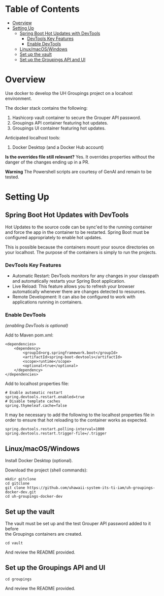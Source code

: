 # Table of Contents
<!-- TOC -->
* [Overview](#overview)
* [Setting Up](#setting-up)
  * [Spring Boot Hot Updates with DevTools](#spring-boot-hot-updates-with-devtools)
    * [DevTools Key Features](#devtools-key-features)
    * [Enable DevTools](#enable-devtools)
  * [Linux/macOS/Windows](#linuxmacoswindows)
  * [Set up the vault](#set-up-the-vault)
  * [Set up the Groupings API and UI](#set-up-the-groupings-api-and-ui)
<!-- TOC -->

# Overview

Use docker to develop the UH Groupings project on a locahost environment.

The docker stack contains the following:

1) Hashicorp vault container to secure the Grouper API password.
2) Groupings API container featuring hot updates.
3) Groupings UI container featuring hot updates.

Anticipated localhost tools:

1) Docker Desktop (and a Docker Hub account)

**Is the overrides file still relevant?**
  Yes. It overrides properties without the danger of the changes ending up in a PR.

**Warning**
The Powershell scripts are courtesy of GenAI and remain to be tested.

# Setting Up

## Spring Boot Hot Updates with DevTools

Hot Updates to the source code can be sync'ed to the running container and 
force the app in the container to be restarted. Spring Boot must be configured
appropriately to enable hot updates.

This is possible because the containers mount your source directories on your
localhost. The purpose of the containers is simply to run the projects.

### DevTools Key Features

- Automatic Restart: DevTools monitors for any changes in your classpath and 
automatically restarts your Spring Boot application.
- Live Reload: This feature allows you to refresh your browser automatically 
whenever there are changes detected to resources.
- Remote Development: It can also be configured to work with applications 
running in containers.

### Enable DevTools

_(enabling DevTools is optional)_

Add to Maven pom.xml:

    <dependencies>
        <dependency>
            <groupId>org.springframework.boot</groupId>
            <artifactId>spring-boot-devtools</artifactId>
            <scope>runtime</scope>
            <optional>true</optional>
        </dependency>
    </dependencies>

Add to localhost properties file:

    # Enable automatic restart
    spring.devtools.restart.enabled=true
    # Disable template caches
    spring.thymeleaf.cache=false

It may be necessary to add the following to the localhost properties file in
order to ensure that hot reloading to the container works as expected.

    spring.devtools.restart.polling-interval=1000
    spring.devtools.restart.trigger-file=/.trigger

## Linux/macOS/Windows

Install Docker Desktop (optional).

Download the project (shell commands):

    mkdir gitclone
    cd gitclone
    git clone https://github.com/uhawaii-system-its-ti-iam/uh-groupings-docker-dev.git
    cd uh-groupings-docker-dev

## Set up the vault

The vault must be set up and the test Grouper API password added to it before  
the Groupings containers are created.

    cd vault

And review the README provided.

## Set up the Groupings API and UI

    cd groupings

And review the README provided.
